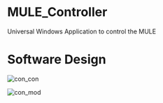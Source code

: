# MULE_Controller
Universal Windows Application to control the MULE

# Software Design
![con_con](https://user-images.githubusercontent.com/9398767/44621948-c2076900-a86c-11e8-8abb-3bac0b31d901.png)

![con_mod](https://user-images.githubusercontent.com/9398767/44621949-c9c70d80-a86c-11e8-9cc0-df4a4ca8628d.png)

